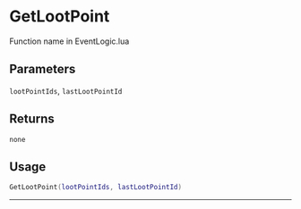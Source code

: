 # GetLootPoint
Function name in EventLogic.lua
## Parameters
`lootPointIds`, `lastLootPointId`
## Returns
`none`
## Usage
```lua
GetLootPoint(lootPointIds, lastLootPointId)
```
---
